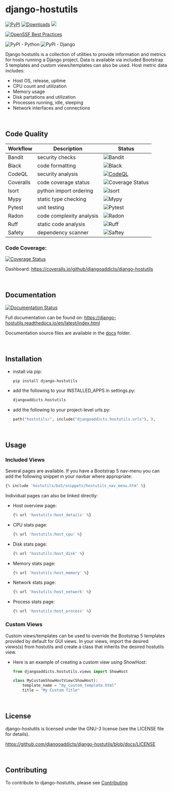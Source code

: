 # django-hostutils
[![PyPI](https://img.shields.io/pypi/v/django-hostutils?label=pypi%20package&color=blue)](https://pypi.org/project/django-hostutils/)
[![Downloads](https://static.pepy.tech/badge/django-hostutils)](https://pepy.tech/project/django-hostutils)
![](https://img.shields.io/pypi/status/django-pygwalker)

[![OpenSSF Best Practices](https://bestpractices.coreinfrastructure.org/projects/7474/badge)](https://bestpractices.coreinfrastructure.org/projects/7474)

![PyPI - Python](https://img.shields.io/pypi/pyversions/django-hostutils)
![PyPI - Django](https://img.shields.io/pypi/djversions/django-hostutils)

Django hostutils is a collection of utilities to provide information and metrics for hosts running a Django project. Data is available via included Bootstrap 5 templates and custom views/templates can also be used. Host metric data includes:
- Host OS, release, uptime
- CPU count and utilization
- Memory usage
- Disk partations and utilization
- Processes running, idle, sleeping
- Network interfaces and connections


<br/>

## Code Quality
| Workflow | Description             | Status                                                                       |
|----------|-------------------------|------------------------------------------------------------------------------|
|Bandit|security checks|![Bandit](https://github.com/djangoaddicts/django-hostutils/actions/workflows/bandit.yaml/badge.svg)|
|Black|code formatting|![Black](https://github.com/djangoaddicts/django-hostutils/actions/workflows/black.yaml/badge.svg)|
|CodeQL|security analysis|[![CodeQL](https://github.com/djangoaddicts/django-hostutils/actions/workflows/github-code-scanning/codeql/badge.svg)](https://github.com/djangoaddicts/django-hostutils/actions/workflows/github-code-scanning/codeql)|
|Coveralls|code coverage status|![Coverage Status](https://github.com/djangoaddicts/django-hostutils/actions/workflows/coveralls.yaml/badge.svg)|
|Isort|python import ordering|![Isort](https://github.com/djangoaddicts/django-hostutils/actions/workflows/isort.yaml/badge.svg)|
|Mypy|static type checking|![Mypy](https://github.com/djangoaddicts/django-hostutils/actions/workflows/mypy.yaml/badge.svg)|
|Pytest|unit testing|![Pytest](https://github.com/djangoaddicts/django-hostutils/actions/workflows/pytest.yaml/badge.svg)|
|Radon|code complexity analysis|![Radon](https://github.com/djangoaddicts/django-hostutils/actions/workflows/radon.yaml/badge.svg)|
|Ruff|static code analysis|![Ruff](https://github.com/djangoaddicts/django-hostutils/actions/workflows/ruff.yaml/badge.svg)|
|Safety|dependency scanner|![Saftey](https://github.com/djangoaddicts/django-hostutils/actions/workflows/safety.yaml/badge.svg)|


### Code Coverage:
[![Coverage Status](https://coveralls.io/repos/github/djangoaddicts/django-hostutils/badge.svg?branch=coveralls)](https://coveralls.io/github/djangoaddicts/django-hostutils?branch=coveralls)

Dashboard: https://coveralls.io/github/djangoaddicts/django-hostutils


<br/>

## Documentation

[![Documentation Status](https://readthedocs.org/projects/django-hostutils/badge/?version=latest)](https://django-hostutils.readthedocs.io/en/latest/?badge=latest)

Full documentation can be found on: https://django-hostutils.readthedocs.io/en/latest/index.html 

Documentation source files are available in the [docs](https://github.com/djangoaddicts/django-hostutils/tree/main/docs/source) folder.


<br/>

## Installation 
- install via pip:
    ``` 
    pip install django-hostutils
    ```
- add the following to your INSTALLED_APPS in settings.py:

    ```python 
    djangoaddicts.hostutils
    ```
- add the following to your project-level urls.py:
   
   ```python
   path("hostutils/", include("djangoaddicts.hostutils.urls"), ),
   ```


<br/>

## Usage

### Included Views
Several pages are available. If you have a Bootstrap 5 nav-menu you can add the following snippet in your navbar where appropriate:

```python
{% include 'hostutils/bs5/snippets/hostutils_nav_menu.htm' %}
```

Individual pages can also be linked directly:

- Host overview page: 

    ```python
    {% url 'hostutils:host_details' %}
    ```

- CPU stats page: 

    ```python
    {% url 'hostutils:host_cpu' %}
    ```

- Disk stats page: 

    ```python
    {% url 'hostutils:host_disk' %}
    ```

- Memory stats page: 

    ```python
    {% url 'hostutils:host_memory' %}
    ```

- Network stats page: 

    ```python
    {% url 'hostutils:host_network' %}
    ```

- Process stats page: 

    ```python
    {% url 'hostutils:host_process' %}
    ```

### Custom Views
Custom views/templates can be used to override the Bootstrap 5 templates provided by default for GUI views. In your views, import the desired views(s) from hostutils and create a class that inherits the desired hostutils view.

- Here is an example of creating a custom view using ShowHost:
    
    ```python
    from djangoaddicts.hostutils.views import ShowHost

    class MyCustomShowHostView(ShowHost):
        template_name = "my_custom_template.html"
        title = "My Custom Title"
    ```

<br/>

## License
django-hostutils is licensed under the GNU-3 license (see the LICENSE file for details).

https://github.com/djangoaddicts/django-hostutils/blob/docs/LICENSE 

<br/>

## Contributing
To contribute to django-hostutils, please see [Contributing](.github/CONTRIBUTING.md)
